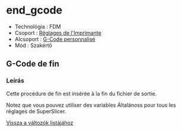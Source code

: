 # end\_gcode

* Technológia : FDM
* Csoport : [Réglages de l'Imprimante](../printer_settings/printer_settings.md)
* Alcsoport : [G-Code personnalisé](../printer_settings/printer_settings.md#g-code-personnalisé)
* Mód : Szakértő

## G-Code de fin

### Leírás

Cette procédure de fin est insérée à la fin du fichier de sortie.

Notez que vous pouvez utiliser des variables Általánoss pour tous les réglages de SuperSlicer.

[Vissza a változók listájához](variable_list.md)

